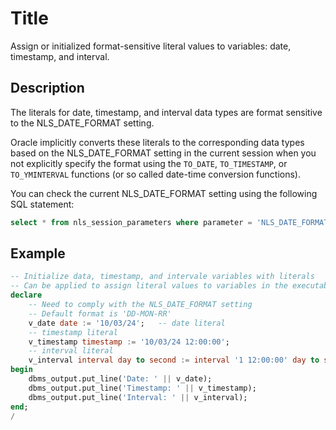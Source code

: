 # Title 

Assign or initialized format-sensitive literal values to variables: date, timestamp, and interval.

## Description

The literals for date, timestamp, and interval data types are format sensitive to the NLS_DATE_FORMAT setting. 

Oracle implicitly converts these literals to the corresponding data types based on the NLS_DATE_FORMAT setting in the current session when you not explicitly specify the format using the `TO_DATE`, `TO_TIMESTAMP`, or `TO_YMINTERVAL` functions (or so called date-time conversion functions). 

You can check the current NLS_DATE_FORMAT setting using the following SQL statement:

```sql
select * from nls_session_parameters where parameter = 'NLS_DATE_FORMAT';
```

## Example

```sql
-- Initialize data, timestamp, and intervale variables with literals
-- Can be applied to assign literal values to variables in the executable section
declare
    -- Need to comply with the NLS_DATE_FORMAT setting
    -- Default format is 'DD-MON-RR'
    v_date date := '10/03/24';   -- date literal
    -- timestamp literal
    v_timestamp timestamp := '10/03/24 12:00:00';  
    -- interval literal
    v_interval interval day to second := interval '1 12:00:00' day to second;
begin
    dbms_output.put_line('Date: ' || v_date);
    dbms_output.put_line('Timestamp: ' || v_timestamp);
    dbms_output.put_line('Interval: ' || v_interval);
end;
/
```